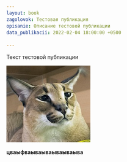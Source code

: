 ```yaml
---
layout: book
zagolovok: Тестовая публикация
opisanie: Описание тестовой публикации
data_publikacii: 2022-02-04 18:00:00 +0500

---
```

Текст тестовой публикации

![](/images/iktgf.jpg)

**цваыфваываываываываыва**
